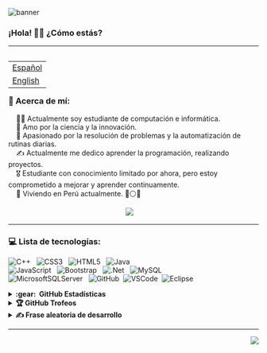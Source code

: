 
![banner](https://github.com/Auqui19/Auqui19/assets/103224841/ff0c80e7-b7f1-4841-8925-9b9c29f97871)

<h3>¡Hola! 👋🏻 ¿Cómo estás?</h3>

---
<table align="right">
 <tr><td><a href="README.md"> Español</a></td></tr>
 <tr><td><a href="README_ENG.md"> English</a></td></tr>
</table>

### 💫 Acerca de mí:

&nbsp;&nbsp;&nbsp; 🧑‍💻 Actualmente soy estudiante de computación e informática.\
&nbsp;&nbsp;&nbsp; 🌱  Amo por la ciencia y la innovación.\
&nbsp;&nbsp;&nbsp; 💓  Apasionado por la resolución de problemas y la automatización de rutinas diarias.\
&nbsp;&nbsp;&nbsp; ✍️  Actualmente me dedico aprender la programación, realizando proyectos.\
&nbsp;&nbsp;&nbsp; 🎖️  Estudiante con conocimiento limitado por ahora, pero estoy comprometido a mejorar y aprender continuamente.\
&nbsp;&nbsp;&nbsp; 📍  Viviendo en Perú actualmente. 🔴⚪🔴

<p align="center">
  <a href="mailto:sebasauquitasayco@gmail.com?subject=Hola%20Sebastian%20Auqui"><img src="https://img.shields.io/badge/gmail-%23D14836.svg?&style=for-the-badge&logo=gmail&logoColor=white" /></a>&nbsp;&nbsp;&nbsp;&nbsp;

 
</p>

---
### 💻 Lista de tecnologías:
![C++](https://img.shields.io/badge/c++-%2300599C.svg?style=for-the-badge&logo=c%2B%2B&logoColor=white) &nbsp;
![CSS3](https://img.shields.io/badge/css3-%231572B6.svg?style=for-the-badge&logo=css3&logoColor=white) &nbsp;
![HTML5](https://img.shields.io/badge/html5-%23E34F26.svg?style=for-the-badge&logo=html5&logoColor=white) &nbsp; 
![Java](https://img.shields.io/badge/java-%23ED8B00.svg?style=for-the-badge&logo=java&logoColor=white) &nbsp; \
![JavaScript](https://img.shields.io/badge/javascript-%23323330.svg?style=for-the-badge&logo=javascript&logoColor=%23F7DF1E) &nbsp; 
![Bootstrap](https://img.shields.io/badge/bootstrap-%23563D7C.svg?style=for-the-badge&logo=bootstrap&logoColor=white) &nbsp;
![.Net](https://img.shields.io/badge/.NET-5C2D91?style=for-the-badge&logo=.net&logoColor=white) &nbsp;
![MySQL](https://img.shields.io/badge/mysql-%2300f.svg?style=for-the-badge&logo=mysql&logoColor=white) &nbsp; \
![MicrosoftSQLServer](https://img.shields.io/badge/Microsoft%20SQL%20Sever-CC2927?style=for-the-badge&logo=microsoft%20sql%20server&logoColor=white) &nbsp; 
![GitHub](https://img.shields.io/badge/GITHUB-%23121011.svg?&style=for-the-badge&logo=github&logoColor=white)&nbsp;
![VSCode](https://img.shields.io/badge/VSCODE-007ACC.svg?&style=for-the-badge&logo=visual-studio-code)&nbsp;
![Eclipse](https://img.shields.io/badge/ECLIPSE-2C2255.svg?&style=for-the-badge&logo=eclipse)

<details>
  <summary><b>:gear: &nbsp;GitHub Estadísticas</b></summary><br/> 
  <div align="center" >
   <img height="147px" src="https://github-readme-streak-stats.herokuapp.com/?user=Auqui19&theme=nightowl&hide_border=true" />
   <br/>
  </div>
  <br/>
  <div align="center" >
   <img height="147px" src="https://github-readme-stats.vercel.app/api?username=Auqui19&theme=nightowl&hide_border=true&include_all_commits=true&count_private=false" /> &nbsp; <img height="147px" src="https://github-readme-stats.vercel.app/api/top-langs/?username=Auqui19&theme=nightowl&hide_border=true&include_all_commits=true&count_private=false&layout=compact" />
   
  </div>
  
</details>

<details>
 <summary><b>🏆 GitHub Trofeos</b></summary><br/> 

 ![](https://github-profile-trophy.vercel.app/?username=Auqui19&theme=discord&no-frame=true&no-bg=true&margin-w=4)
</details>
<details>
 <summary><b>✍️ Frase aleatoria de desarrollo</b></summary><br/> 

 ![](https://quotes-github-readme.vercel.app/api?type=horizontal&theme=radical)
</details>


---
<p align="right">
<img src="https://visitcount.itsvg.in/api?id=Auqui19&icon=5&color=12"><img>
</p>
